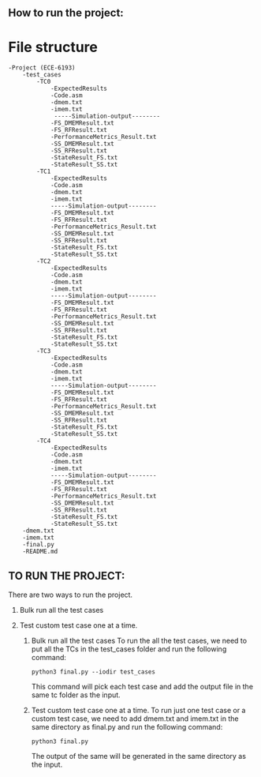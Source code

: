 ## How to run the project:

# File structure 

```
-Project (ECE-6193)
    -test_cases
        -TC0
            -ExpectedResults
            -Code.asm
            -dmem.txt
            -imem.txt
             -----Simulation-output--------
            -FS_DMEMResult.txt
            -FS_RFResult.txt
            -PerformanceMetrics_Result.txt
            -SS_DMEMResult.txt
            -SS_RFResult.txt
            -StateResult_FS.txt
            -StateResult_SS.txt
        -TC1
            -ExpectedResults
            -Code.asm
            -dmem.txt
            -imem.txt
            -----Simulation-output--------
            -FS_DMEMResult.txt
            -FS_RFResult.txt
            -PerformanceMetrics_Result.txt
            -SS_DMEMResult.txt
            -SS_RFResult.txt
            -StateResult_FS.txt
            -StateResult_SS.txt
        -TC2
            -ExpectedResults
            -Code.asm
            -dmem.txt
            -imem.txt
            -----Simulation-output--------
            -FS_DMEMResult.txt
            -FS_RFResult.txt
            -PerformanceMetrics_Result.txt
            -SS_DMEMResult.txt
            -SS_RFResult.txt
            -StateResult_FS.txt
            -StateResult_SS.txt
        -TC3
            -ExpectedResults
            -Code.asm
            -dmem.txt
            -imem.txt
            -----Simulation-output--------
            -FS_DMEMResult.txt
            -FS_RFResult.txt
            -PerformanceMetrics_Result.txt
            -SS_DMEMResult.txt
            -SS_RFResult.txt
            -StateResult_FS.txt
            -StateResult_SS.txt
        -TC4
            -ExpectedResults
            -Code.asm
            -dmem.txt
            -imem.txt
            -----Simulation-output--------
            -FS_DMEMResult.txt
            -FS_RFResult.txt
            -PerformanceMetrics_Result.txt
            -SS_DMEMResult.txt
            -SS_RFResult.txt
            -StateResult_FS.txt
            -StateResult_SS.txt
    -dmem.txt
    -imem.txt
    -final.py
    -README.md

```

## TO RUN THE PROJECT:

There are two ways to run the project.
1. Bulk run all the test cases
2. Test custom test case one at a time.

    1. Bulk run all the test cases
        To run the all the test cases, we need to put all the TCs in the test_cases folder and run the following command:

        `python3 final.py --iodir test_cases`

        This command will pick each test case and add the output file in the same tc folder as the input. 

    2. Test custom test case one at a time. 
        To run just one test case or a custom test case, we need to add dmem.txt and imem.txt in the same directory as final.py and run the following command:

        `python3 final.py`
        
        The output of the same will be generated in the same directory as the input. 
